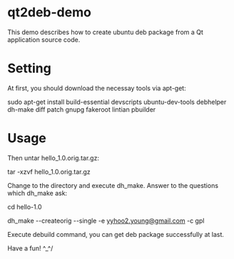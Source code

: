 qt2deb-demo
===========

This demo describes how to create ubuntu deb package from a Qt application source code.

Setting
========

At first, you should download the necessay tools via apt-get:

sudo apt-get install build-essential devscripts ubuntu-dev-tools debhelper dh-make diff patch gnupg fakeroot lintian pbuilder

Usage
======

Then untar hello\_1.0.orig.tar.gz:

tar -xzvf hello\_1.0.orig.tar.gz

Change to the directory and execute dh\_make. Answer to the questions which dh\_make ask:

cd hello-1.0

dh\_make --createorig --single -e yyhoo2.young@gmail.com -c gpl

Execute debuild command, you can get deb package successfully at last.

Have a fun! \^\_^/

